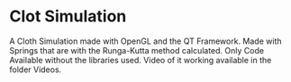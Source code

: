 # Clot Simulation

A Cloth Simulation made with OpenGL and the QT Framework. Made with Springs that are with the Runga-Kutta method calculated. Only Code Available without the libraries used. Video of it working available in the folder Videos.   
